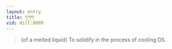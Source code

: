 ```yaml
---
layout: entry
title: དཀག་
vid: Hill:0009
---
```

> (of a melted liquid) To solidify in the process of cooling DS.
